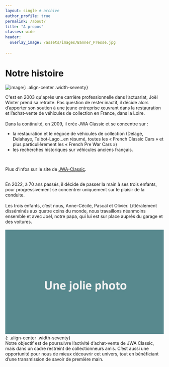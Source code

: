 ```yaml
---
layout: single # archive
author_profile: true
permalink: /about/
title: "A propos"
classes: wide
header:
  overlay_image: /assets/images/Banner_Presse.jpg

---
```

# Notre histoire
![image](/assets/images/about-20170520_170024.jpg){: .align-center .width-seventy}

C'est en 2003 qu'après une carrière professionnelle dans l’actuariat, Joël Winter prend sa retraite. Pas question de rester inactif, il décide alors d’apporter son soutien à une jeune entreprise œuvrant dans la restauration et l’achat-vente de véhicules de collection en France, dans la Loire.<br/>
<br/>
Dans la continuité, en 2009, il crée JWA Classic et se concentre sur :<br/>
- la restauration et le négoce de véhicules de collection (Delage, Delahaye, Talbot-Lago…en résumé, toutes les « French Classic Cars » et plus particulièrement les « French Pre War Cars »)
- les recherches historiques sur véhicules anciens français.
<br/>

Plus d'infos sur le site de [JWA-Classic](https://www.jwaclassic.com).<br/>
<br/>

En 2022, à 70 ans passés, il décide de passer la main à ses trois enfants, pour progressivement se concentrer uniquement sur le plaisir de la conduite.<br/>
<br/>
Les trois enfants, c’est nous, Anne-Cécile, Pascal et Olivier. Littéralement disséminés aux quatre coins du monde, nous travaillons néanmoins ensemble et avec Joël, notre papa, qui lui est sur place auprès du garage et des voitures.<br/>
<br/>
![image](/assets/images/jolie-photo.jpg){: .align-center .width-seventy}
<br/>
Notre objectif est de poursuivre l’activité d’achat-vente de JWA Classic, mais dans un cadre restreint de collectionneurs amis. C’est aussi une opportunité pour nous de mieux découvrir cet univers, tout en bénéficiant d’une transmission de savoir de première main.
<br/>
